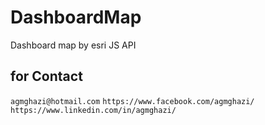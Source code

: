 # DashboardMap
Dashboard map by esri JS API

## for Contact

``
agmghazi@hotmail.com
``
``
https://www.facebook.com/agmghazi/
``
``
https://www.linkedin.com/in/agmghazi/
``
